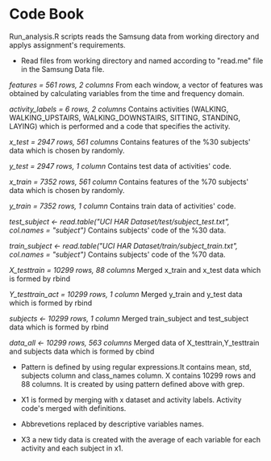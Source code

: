 # Code Book
Run_analysis.R scripts reads the Samsung data from working directory and applys assignment's requirements. 



- Read files from working directory and named according to "read.me" file in the Samsung Data file.

*features = 561 rows, 2 columns*
From each window, a vector of features was obtained by calculating variables from the time and frequency domain.

*activity_labels = 6 rows, 2 columns*
Contains activities (WALKING, WALKING_UPSTAIRS, WALKING_DOWNSTAIRS, SITTING, STANDING, LAYING) which is performed and a code that specifies the activity.

*x_test = 2947 rows, 561 columns*
Contains features of the %30 subjects' data which is chosen by randomly.

*y_test = 2947 rows, 1 column*
Contains test data of activities' code.

*x_train = 7352 rows, 561 column*
Contains features of the %70 subjects' data which is chosen by randomly.

*y_train = 7352 rows, 1 column*
Contains train data of activities' code.

*test_subject <- read.table("UCI HAR Dataset/test/subject_test.txt", col.names = "subject")*
Contains subjects' code of the %30 data.

*train_subject <- read.table("UCI HAR Dataset/train/subject_train.txt", col.names = "subject")*
Contains subjects' code of the %70 data.

*X_testtrain = 10299 rows, 88 columns*
Merged x_train and x_test data which is formed by rbind

*Y_testtrain_act = 10299 rows, 1 column*
Merged y_train and y_test data which is formed by rbind

*subjects <- 10299 rows, 1 column*
Merged train_subject and test_subject data which is formed by rbind

*data_all <- 10299 rows, 563 columns*
Merged data of X_testtrain,Y_testtrain and subjects data which is formed by cbind

- Pattern is defined by using regular expressions.It contains mean, std, subjects column and class_names column.
X contains 10299 rows and 88 columns. It is created by using pattern defined above with grep.

- X1 is formed by merging with x dataset and activity labels. Activity code's merged with definitions.

- Abbrevetions replaced by descriptive variables names.

- X3 a new tidy data is created with the average of each variable for each activity and each subject in x1.
